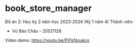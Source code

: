 # book_store_manager

Đồ án 2: Học kỳ 2 năm học 2023-2024 (Kỳ 1 năm 4)
Thành viên:
- Vũ Bảo Châu - 20521128

Video demo: https://youtu.be/PI7g5toukco
